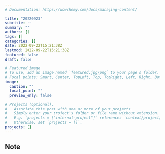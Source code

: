 ```yaml
---
# Documentation: https://wowchemy.com/docs/managing-content/

title: "20220923"
subtitle: ""
summary: ""
authors: []
tags: []
categories: []
date: 2022-09-22T15:21:38Z
lastmod: 2022-09-22T15:21:38Z
featured: false
draft: false

# Featured image
# To use, add an image named `featured.jpg/png` to your page's folder.
# Focal points: Smart, Center, TopLeft, Top, TopRight, Left, Right, BottomLeft, Bottom, BottomRight.
image:
  caption: ""
  focal_point: ""
  preview_only: false

# Projects (optional).
#   Associate this post with one or more of your projects.
#   Simply enter your project's folder or file name without extension.
#   E.g. `projects = ["internal-project"]` references `content/project/deep-learning/index.md`.
#   Otherwise, set `projects = []`.
projects: []
---
```


## Note

